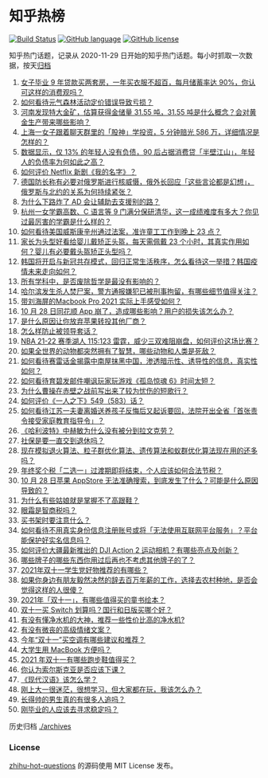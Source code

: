 # 知乎热榜
[![Build Status](https://github.com/ToWeLong/zhihu-hot-questions/workflows/CI/badge.svg)](https://github.com/ToWeLong/zhihu-hot-questions/actions)
[![GitHub language](https://img.shields.io/badge/language-golang-orange.svg)](https://golang.org/)
[![GitHub license](https://img.shields.io/github/license/ToWeLong/zhihu-hot-questions)](https://github.com/ToWeLong/zhihu-hot-questions/blob/main/LICENSE)

知乎热门话题，记录从 2020-11-29 日开始的知乎热门话题。每小时抓取一次数据，按天[归档](./archives)

<!-- BEGIN -->

1. [女子毕业 9 年贷款买两套房，一年买衣服不超百，每月储蓄率达 90%，你认可这样的消费观吗？](https://www.zhihu.com/question/494884237)
1. [如何看待元气森林活动定价错误导致亏损？](https://www.zhihu.com/question/494565244)
1. [河南发现特大金矿，估算获得金储量 31.55 吨，31.55 吨是什么概念？会对黄金生产带来哪些影响？](https://www.zhihu.com/question/494845109)
1. [上海一女子跟着聊天群里的「股神」学投资，5 分钟赔光 586 万，详细情况是怎样的？](https://www.zhihu.com/question/494844836)
1. [数据显示，仅 13% 的年轻人没有负债，90 后占据消费贷「半壁江山」，年轻人的负债率为何如此之高？](https://www.zhihu.com/question/494565236)
1. [如何评价 Netflix 新剧《我的名字》？](https://www.zhihu.com/question/492356326)
1. [德国防长称有必要对俄罗斯进行核威慑，俄外长回应「这些言论都是幻想」，俄罗斯与北约的关系为何持续紧张？](https://www.zhihu.com/question/494806540)
1. [为什么下路炸了 AD 会让辅助去支援别的路？](https://www.zhihu.com/question/486271542)
1. [杭州一女学霸高数、C 语言等 9 门满分保研清华，这一成绩难度有多大？你见过最厉害的学霸是什么样的？](https://www.zhihu.com/question/495004347)
1. [如何看待美国威斯康辛州通过法案，准许童工工作到晚上 23 点？](https://www.zhihu.com/question/494280431)
1. [家长为头型好看给婴儿戴矫正头盔，每天需佩戴 23 个小时，其真实作用如何？婴儿有必要戴头盔矫正头型吗？](https://www.zhihu.com/question/494812338)
1. [韩国将开启与新冠共存模式，回归正常生活秩序，怎么看待这一举措？韩国疫情未来走向如何？](https://www.zhihu.com/question/494819037)
1. [所有学科中，是否废除哲学是最没有影响的？](https://www.zhihu.com/question/487716013)
1. [哈尔滨发生杀人焚尸案，警方通报嫌犯已被刑事拘留，有哪些细节值得关注？](https://www.zhihu.com/question/494806362)
1. [带刘海屏的Macbook Pro 2021 实际上手感受如何？](https://www.zhihu.com/question/494476685)
1. [10 月 28 日同花顺 App 崩了，造成哪些影响？用户的损失该怎么办？](https://www.zhihu.com/question/495018602)
1. [是什么原因让你放弃苹果转投其他厂商？](https://www.zhihu.com/question/494691170)
1. [怎么样防止被领导套话？](https://www.zhihu.com/question/486267940)
1. [NBA 21-22 赛季湖人 115:123 雷霆，威少三双难阻崩盘，如何评价这场比赛？](https://www.zhihu.com/question/494970990)
1. [如果全世界的动物都突然拥有了智慧，哪些动物和人类是死敌？](https://www.zhihu.com/question/493848441)
1. [如何看待赛雷话金揭露中南屋抹黑中国，渗透暗示性、诱导性的信息，真实性如何？](https://www.zhihu.com/question/494714843)
1. [如何看待育碧发邮件嘲讽玩家玩游戏《孤岛惊魂 6》时间太短？](https://www.zhihu.com/question/494891248)
1. [为什么曹操在赤壁之战前写出来了较为忧伤的短歌行？](https://www.zhihu.com/question/38159260)
1. [如何评价《一人之下》549（583）话？](https://www.zhihu.com/question/494956792)
1. [如何看待江苏一夫妻离婚送养孩子反悔后又起诉要回，法院开出全省「首张责令接受家庭教育指导令」？](https://www.zhihu.com/question/494192761)
1. [《哈利波特》中赫敏为什么没有被分到拉文克劳？](https://www.zhihu.com/question/487678880)
1. [社保是要一直交到退休吗？](https://www.zhihu.com/question/339980560)
1. [现在模拟退火算法、粒子群优化算法、遗传算法和蚁群优化算法现在用的还多吗？](https://www.zhihu.com/question/316175486)
1. [年终奖个税「二选一」过渡期即将结束，个人应该如何合法节税？](https://www.zhihu.com/question/494581077)
1. [10 月 28 日苹果 AppStore 无法准确搜索，到底发生了什么？可能是什么原因导致的？](https://www.zhihu.com/question/495040249)
1. [为什么有些姑娘就是掌握不了高跟鞋？](https://www.zhihu.com/question/21432237)
1. [眼霜是智商税吗？](https://www.zhihu.com/question/66532432)
1. [买书架时要注意什么？](https://www.zhihu.com/question/322220169)
1. [如何看待不用真实身份信息注册账号或将「无法使用互联网平台服务」？平台能保护好实名信息吗？](https://www.zhihu.com/question/494683647)
1. [如何评价大疆最新推出的 DJI Action 2 运动相机？有哪些亮点及创新？](https://www.zhihu.com/question/494930474)
1. [哪些牌子的哪些东西你用过后再也不考虑其他牌子的了？](https://www.zhihu.com/question/29988339)
1. [2021年双十一学生党好物推荐的有哪些？](https://www.zhihu.com/question/492115327)
1. [如果你身边有朋友毅然决然的辞去百万年薪的工作，选择去农村种地，是否会觉得这样的人很傻？](https://www.zhihu.com/question/494350876)
1. [2021年「双十一」，有哪些值得买的童书绘本？](https://www.zhihu.com/question/491219276)
1. [双十一买 Switch 划算吗？国行和日版买哪个好？](https://www.zhihu.com/question/493500617)
1. [有没有懂净水机的大神，推荐一些性价比高的净水机?](https://www.zhihu.com/question/334274640)
1. [有没有微丧的高级情绪文案？](https://www.zhihu.com/question/492520289)
1. [今年“双十一”买空调有哪些建议和推荐？](https://www.zhihu.com/question/490551852)
1. [大学生用 MacBook 方便吗？](https://www.zhihu.com/question/472553335)
1. [2021 年双十一有哪些跑步鞋值得买？](https://www.zhihu.com/question/491250556)
1. [你认为索尔斯克亚是否应该下课？](https://www.zhihu.com/question/494553109)
1. [《现代汉语》该怎么学？](https://www.zhihu.com/question/264616989)
1. [刚上大一很迷茫，很想学习，但大家都在玩，我该怎么办？](https://www.zhihu.com/question/493340092)
1. [长得帅的男生真的有很多人追吗？](https://www.zhihu.com/question/466307046)
1. [刚毕业的人应该去寻求稳定吗？](https://www.zhihu.com/question/488790213)

<!-- END -->

历史归档 [./archives](./archives)


### License
[zhihu-hot-questions](https://github.com/towelong/zhihu-hot-questions) 的源码使用 MIT License 发布。